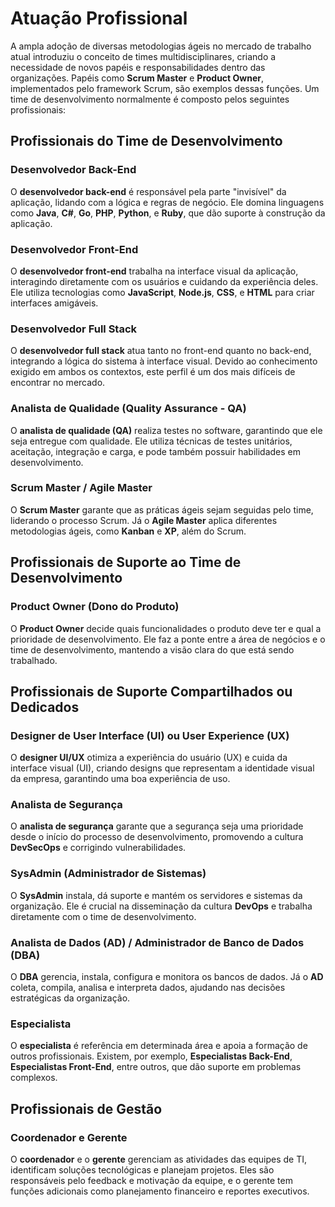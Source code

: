 # Atuação Profissional

A ampla adoção de diversas metodologias ágeis no mercado de trabalho atual introduziu o conceito de times multidisciplinares, criando a necessidade de novos papéis e responsabilidades dentro das organizações. Papéis como **Scrum Master** e **Product Owner**, implementados pelo framework Scrum, são exemplos dessas funções. Um time de desenvolvimento normalmente é composto pelos seguintes profissionais:

## Profissionais do Time de Desenvolvimento

### Desenvolvedor Back-End
O **desenvolvedor back-end** é responsável pela parte "invisível" da aplicação, lidando com a lógica e regras de negócio. Ele domina linguagens como **Java**, **C#**, **Go**, **PHP**, **Python**, e **Ruby**, que dão suporte à construção da aplicação.

### Desenvolvedor Front-End
O **desenvolvedor front-end** trabalha na interface visual da aplicação, interagindo diretamente com os usuários e cuidando da experiência deles. Ele utiliza tecnologias como **JavaScript**, **Node.js**, **CSS**, e **HTML** para criar interfaces amigáveis.

### Desenvolvedor Full Stack
O **desenvolvedor full stack** atua tanto no front-end quanto no back-end, integrando a lógica do sistema à interface visual. Devido ao conhecimento exigido em ambos os contextos, este perfil é um dos mais difíceis de encontrar no mercado.

### Analista de Qualidade (Quality Assurance - QA)
O **analista de qualidade (QA)** realiza testes no software, garantindo que ele seja entregue com qualidade. Ele utiliza técnicas de testes unitários, aceitação, integração e carga, e pode também possuir habilidades em desenvolvimento.

### Scrum Master / Agile Master
O **Scrum Master** garante que as práticas ágeis sejam seguidas pelo time, liderando o processo Scrum. Já o **Agile Master** aplica diferentes metodologias ágeis, como **Kanban** e **XP**, além do Scrum.

## Profissionais de Suporte ao Time de Desenvolvimento

### Product Owner (Dono do Produto)
O **Product Owner** decide quais funcionalidades o produto deve ter e qual a prioridade de desenvolvimento. Ele faz a ponte entre a área de negócios e o time de desenvolvimento, mantendo a visão clara do que está sendo trabalhado.

## Profissionais de Suporte Compartilhados ou Dedicados

### Designer de User Interface (UI) ou User Experience (UX)
O **designer UI/UX** otimiza a experiência do usuário (UX) e cuida da interface visual (UI), criando designs que representam a identidade visual da empresa, garantindo uma boa experiência de uso.

### Analista de Segurança
O **analista de segurança** garante que a segurança seja uma prioridade desde o início do processo de desenvolvimento, promovendo a cultura **DevSecOps** e corrigindo vulnerabilidades.

### SysAdmin (Administrador de Sistemas)
O **SysAdmin** instala, dá suporte e mantém os servidores e sistemas da organização. Ele é crucial na disseminação da cultura **DevOps** e trabalha diretamente com o time de desenvolvimento.

### Analista de Dados (AD) / Administrador de Banco de Dados (DBA)
O **DBA** gerencia, instala, configura e monitora os bancos de dados. Já o **AD** coleta, compila, analisa e interpreta dados, ajudando nas decisões estratégicas da organização.

### Especialista
O **especialista** é referência em determinada área e apoia a formação de outros profissionais. Existem, por exemplo, **Especialistas Back-End**, **Especialistas Front-End**, entre outros, que dão suporte em problemas complexos.

## Profissionais de Gestão

### Coordenador e Gerente
O **coordenador** e o **gerente** gerenciam as atividades das equipes de TI, identificam soluções tecnológicas e planejam projetos. Eles são responsáveis pelo feedback e motivação da equipe, e o gerente tem funções adicionais como planejamento financeiro e reportes executivos.
